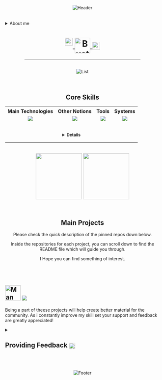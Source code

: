 
<div align="center">  
  <img src="https://capsule-render.vercel.app/api?type=waving&height=150&color=gradient&customColorList=24,22,25,30&text=🖐️%20Ciao,%20Welcome%20to%20My%20GitHub!&reversal=false&fontSize=29&textBg=false&animation=fadeIn&section=header&fontAlignY=30" alt="Header" style="max-width: auto; height: auto;"> 
</div>
<br><br>
<details>
    <summary >
    About me
    <div align="center">
        <h1>    
          <a href="#">       
          <img align="top" src="https://raw.githubusercontent.com/Tarikul-Islam-Anik/Animated-Fluent-Emojis/master/Emojis/Smilies/Eye%20in%20Speech%20Bubble.png" alt="Eye in Speech Bubble" width="25" height="25" /> 
          <img align="center" src="https://raw.githubusercontent.com/Tarikul-Islam-Anik/Animated-Fluent-Emojis/master/Emojis/People/Bust%20in%20Silhouette.png" alt="Bust in Silhouette" width="50" height="50" style="pointer-events: none;" />
          <img align="center" src="https://raw.githubusercontent.com/Tarikul-Islam-Anik/Animated-Fluent-Emojis/master/Emojis/Objects/Identification%20Card.png" alt="Identification Card" width="25" height="25" />
          </a>
        </h1>
        <hr size="1" width="75%">
      </div>    
    </summary>
    <figure>
      <br>
      I am Kenneth, a software developer who gives his best to grow independently and push beyond limits. <br><br>However, I strongly believe that the most powerful way to achieve greatness is by connecting and receiving feedback from inspiring people. The balance between challenge and connection is something I seek with the utmost passion.
      <br><br>
      That's why, as I work on building and developing various projects on my own, your feedback becomes incredibly important to me. Whether it's suggestions, bug reports, feature requests, or general comments, please take a moment to share your thoughts and experiences.
      <br><br><br>
      <div align="center">
      </div>
    </figure>
</details>
<br>
<div align="center">
  <img src="https://readme-typing-svg.demolab.com?font=Fira+Code&pause=1000&color=4EF729&center=true&vCenter=true&random=true&width=435&lines=Blockchain+Protocols;Artificial+Intelligence;Smart+Solutions;Coding;CheatSheets;Software+Engineering" alt="List" style="max-width: auto; height: auto;">
</div>
<br><br>
<div align="center">
  <p>
    <h2> Core Skills </h2>
  </p>
  <table style="margin: auto;">
    <tr>
      <th>Main Technologies</th>
      <th>Other Notions</th>
      <th>Tools</th>
      <th>Systems</th>
    </tr>
    <tr>
      <td valign="top">
        <div align="center">
        <a href="https://github.com/theMoor9?tab=repositories">
          <img src="https://go-skill-icons.vercel.app/api/icons?i=rust,py,js,solana,pinescript,bash,powershell&perline=3&titles=true" />
        </a>
        </div>
      </td>
      <td valign="top">
        <div align="center">
        <a href="https://github.com/theMoor9?tab=repositories">
          <img src="https://go-skill-icons.vercel.app/api/icons?i=c,cpp,cs,java,nodejs,flask,html,css,angular,django&perline=3&titles=true" />
        </a>
        </div>
      </td>
      <td valign="top">
        <div align="center">
        <a href=" https://github.com/theMoor9?tab=repositories">
          <img src="https://go-skill-icons.vercel.app/api/icons?i=vscode,obsidian,sublime,git,githubcopilot,chatgpt,brave,md,raspberrypi,photoshop&perline=3&titles=true"/>
        </a>
        </div>
      </td>
      <td valign="top">
        <div align="center">
        <a href=" https://github.com/theMoor9?tab=repositories">
          <img src="https://go-skill-icons.vercel.app/api/icons?i=windows,linux,ubuntu&perline=3&titles=true" />
        </a>
        </div>
      </td>
    </tr>
    <tr>
      <td colspan="4" style="text-align: center; padding-top: 20px;">
        <small >
          <p>
          <details>
          <summary>
            <strong>
            Details 
            </strong>
          </summary>
          <figure> 
            <br>
            Systems: Windows, WSL, Ubuntu Server.
            <br><br>
            Blockchain: Solana CLI.
            <br><br>
            <em> 
              I use AI tools primarily to speed up writing processes and to manage complex design structures, 
              helping me outline and track the workflow. I'm always focused to keep balance, as it lacks the adaptability and creativity that I consider essential to achieve the level of quality I demand in the development of my scripts.
            </em>
            </figure>
            </details>
          </p>
        </small>
      </td>
    </tr>  
  </table>
</div>
<br><br>
<div align="center">
    <img align="center" height=150 src="https://github-readme-stats.vercel.app/api?username=theMoor9&hide=contribs,prs&show_icons=true&rank_icon=github&theme=ocean_dark" />
    <img align="center" height=150 src="https://github-readme-stats.vercel.app/api/top-langs/?username=theMoor9&langs_count=8&layout=compact&theme=ocean_dark" />
</div>
<br><br>

<div align="center">
  <p>
    <h2> Main Projects </h2>
  </p>
  <p>
    Please check the quick description of the pinned repos down below.
  </p>
  <p>
    Inside the repositories for each project, you can scroll down to find the README file which will guide you through.
  </p>
  <p>
    I Hope you can find something of interest.
  </p>
</div>
<br><br>

## <img src="https://raw.githubusercontent.com/Tarikul-Islam-Anik/Animated-Fluent-Emojis/master/Emojis/People/Man%20Technologist.png" alt="Man Technologist" width="50" height="50"> ![](https://komarev.com/ghpvc/?username=theMoor9&style=plastic&color=70e000&label=All+Time+Profile+Visits)

Being a part of theese projects will help create better material for the community. As i constantly improve my skill set your support and feedback are greatly appreciated! 
<br>

<details>
    <summary>
    <h2> Providing Feedback <img align="center" src="https://raw.githubusercontent.com/Tarikul-Islam-Anik/Animated-Fluent-Emojis/master/Emojis/Hand%20gestures/Backhand%20Index%20Pointing%20Left.png" alt="Backhand Index Pointing Left" width="20" height="20" /></h2> 
  </summary>
  <figure>
    <img align="top" src="https://raw.githubusercontent.com/Tarikul-Islam-Anik/Animated-Fluent-Emojis/master/Emojis/Animals/Lady%20Beetle.png" alt="Lady Beetle" width="25" height="25"> <b>Report Bugs</b>: If you encounter any issues, please let me know through the Issues tabs in the respective repositories. Include as much detail as possible to help me understand and fix the problem quickly.
    <br><br>
    <img align="top" src="https://raw.githubusercontent.com/Tarikul-Islam-Anik/Animated-Fluent-Emojis/master/Emojis/Hand%20gestures/Brain.png" alt="Brain" width="25" height="25"> <b>Suggest Features</b>: Have an idea for a new feature? Submit a feature request in the Issues tabs of the relevant repositories.
    <br><br>
    <img align="top" src="https://raw.githubusercontent.com/Tarikul-Islam-Anik/Animated-Fluent-Emojis/master/Emojis/Symbols/Red%20Exclamation%20Mark.png" alt="Red Exclamation Mark" width="25" height="25" /> <b>General Feedback</b>: Any other thoughts or suggestions? Feel free to open a discussion or reach out via the Issues tab.
    <br><br>
    <img align="top" src="https://raw.githubusercontent.com/Tarikul-Islam-Anik/Animated-Fluent-Emojis/master/Emojis/Hand%20gestures/Handshake.png" alt="Handshake" width="25" height="25" /> <b>Support</b>: If you have found any of my content useful and would like to encourage more thorough work, you can do so<br>by supporting me through this donation channel <a href="https://revolut.me/kennetr3y8"><img align="top" src="https://raw.githubusercontent.com/Tarikul-Islam-Anik/Animated-Fluent-Emojis/master/Emojis/Hand%20gestures/Backhand%20Index%20Pointing%20Right.png" alt="Backhand Index Pointing Right" width="20" height="20" /><img align="top" src="https://raw.githubusercontent.com/Tarikul-Islam-Anik/Animated-Fluent-Emojis/master/Emojis/Objects/Money%20with%20Wings.png" alt="Money with Wings" width="25" height="25" /></a>. 
    <br><br>
    <div align="center">
        <a>
          Thank You!
        </a>   
    </div>
  </figure>
</details>
<br><br>


<br>
<div align="center">  
  <img src="https://capsule-render.vercel.app/api?type=waving&height=150&color=gradient&customColorList=24,22,25,30&reversal=false&fontSize=30&textBg=false&animation=fadeIn&section=footer&fontAlignY=30" alt="Footer" style="max-width: auto; height: auto;"> 
</div>




